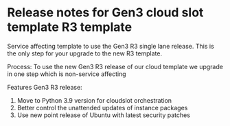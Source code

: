 # Release notes for Gen3 cloud slot template R3 template

Service affecting template to use the Gen3 R3 single lane release. This is the only step for your upgrade to the new R3 template.

Process:
To use the new Gen3 R3 release of our cloud template we upgrade in one step which is non-service affecting

Features Gen3 R3 release:

1) Move to Python 3.9 version for cloudslot orchestration
2) Better control the unattended updates of instance packages
3) Use new point release of Ubuntu with latest security patches
